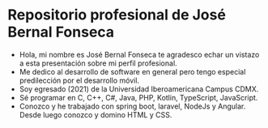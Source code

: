 # Repositorio profesional de José Bernal Fonseca
- Hola, mi nombre es José Bernal Fonseca te agradesco echar un vistazo a esta presentación sobre mi perfil profesional.
- Me dedico al desarrollo de software en general pero tengo especial predilección por el desarrollo móvil.
- Soy egresado (2021) de la Universidad Iberoamericana Campus CDMX.
- Sé programar en C, C++, C#, Java, PHP, Kotlin, TypeScript, JavaScript.
- Conozco y he trabajado con spring boot, laravel, NodeJs y Angular. Desde luego conozco y domino HTML y CSS.

